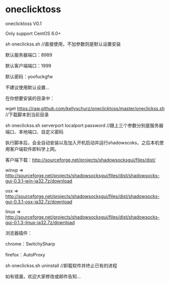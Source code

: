 oneclicktoss
============

oneclicktoss V0.1

Only support CentOS 6.0+

sh oneclickss.sh    //直接使用，不加参数则是默认设置安装

默认服务器端口：8989

默认客户端端口：1999

默认密码：yoofuckgfw

不建议使用默认设置...

在你想要安装的目录中：

wget https://raw.github.com/kellyschurz/oneclicktoss/master/oneclickss.sh    //下载脚本到当前目录

sh oneclickss.sh serverport localport password    //跟上三个参数分别是服务器端口、本地端口、自定义密码

执行脚本后，会全自动安装以及加入开机启动并运行shadowscoks，之后本机使用客户端软件即科学上网。

客户端下载：http://sourceforge.net/projects/shadowsocksgui/files/dist/

winxp => http://sourceforge.net/projects/shadowsocksgui/files/dist/shadowsocks-gui-0.3.1-win-ia32.7z/download

osx => http://sourceforge.net/projects/shadowsocksgui/files/dist/shadowsocks-gui-0.3.1-osx-ia32.7z/download

linux => http://sourceforge.net/projects/shadowsocksgui/files/dist/shadowsocks-gui-0.1.3-linux-ia32.7z/download

浏览器插件：

chrome：SwitchySharp

firefox：AutoProxy

sh oneclickss.sh uninstall    //卸载软件并终止已有的进程

如有错漏，欢迎大家修改或邮件告知...
